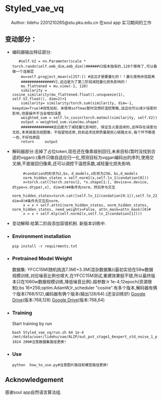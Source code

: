 # Styled_vae_vq
<div align="center">
Author: lidehu 2201210265@stu.pku.edu.cn
    在soul app 实习期间的工作
</div>

## 变动部分：
- 编码器输出特征部分:
    ```
       #self.V2 = nn.Parameter(scale * torch.randn(self.emb_dim,emb_dim))######V2版本独有的,128个够用了,可以看做一个连接层
        mu=self.progject_mean(x[257:]) #这边才是要量化的！！量化使用余弦距离
        ###############V2,这边是为了第二阶段减轻量化损失影响的！
        mu_flattened = mu.view(-1, 128)
        similarity = cosine_similarity(mu_flattened.float().unsqueeze(1), self.V2.float(), dim=2)+1
        similarity= similarity/torch.sum(similarity, dim=-1, keepdim=True)#线性加权，未使用softmax暂时没想好温控策略,这边也可以减少误差的影响,但是操作不当会增加误差
        weighted_sum = self.ln_cosin(torch.matmul(similarity, self.V2))
        output = weighted_sum.view(mu.shape)
        ###############这边是为了减轻量化影响的, 保证含义是连续的,这样存在误差也无妨,本来就是总结图像，不指望他还原,目前追求还原质量是担心链路太长,每个环节都差一些,不好找原因
        return     output
    ```
- 解码器部分:去掉了占位token,现在还在像素级别回归,未来目标(暂时没找到合适的vqgan):(条件只做自适应归一化,预测目标为vqgan编码出的序列,使用交叉熵,不直接回归像素,还可以调控下温控系数,减轻量化损失影响.
   ```
        #condation的形状为2,bs，d_models,x形状为256，bs,d_models
        norm_hidden_states = self.norm1(x,self.ln_1(condation[0]))
        x=torch.cat([torch.zeros(2, *x.shape[1:], device=x.device, dtype=x.dtype),x], dim=0)##条件先norm，然后参与交互
        norm_hidden_states=torch.cat([self.ln_11(condation[0:1]),self.ln_22(condation[1:2]),norm_hidden_states], dim=0)#条件先交互后norm，
        x = x + self.attn1(norm_hidden_states, norm_hidden_states, norm_hidden_states, need_weights=False, attn_mask=attn_mask)[0]# 
        x = x + self.mlp(self.norm2(x,self.ln_2(condation[1])))
   ```
- 变动解释:给第二阶段添加容错机制. 新版本训练中.
- ### Environment installation

    ```
    pip install -r requirments.txt
    ```


- ### Pretrained Model Weight

    数据集: YFCC15M(随机挑选7.3M)+3.3M(混杂数据集)(最初实验在59w数据规模训练,对应噪音比例也增大,在YFCC15M测试,重建效果挺不错,所以最终版本只在1060w数据规模训练,降低噪音比例).超参数:lr 1e-4;12epoch(资源限制);bs 16*256;optim.AdamW,lr_scheduler "cosine".有多个版本,解码器有俩个版本(768/512),编码器有俩个版本(输出128/64).(还没训练好)
  [Google Drive](https://drive.google.com/file/d/1IO_RgGXrjLhUlhmRHwCmeIoNVH6jMGab/view?usp=sharing)(版本:768,128) [Google Drive](https://drive.google.com/file/d/1IO_RgGXrjLhUlhmRHwCmeIoNVH6jMGab/view?usp=sharing)(版本:768,64)

- ### Training

    Start training by run
    ```
    bash Styled_vae_vq/run.sh 64 1e-4 /mnt/data/user/lidehu/vae/ALIP/out_put_stage1_6expert_std_noise_1_pect_1  1024 200#注意数据集路径更换!
    ```

- ### Use

  

    ```
    python  how_to_use.py#注意图片路径和模型路径更换!
    ```
   



## Acknowledgement

感谢soul app自然语言算法组.
